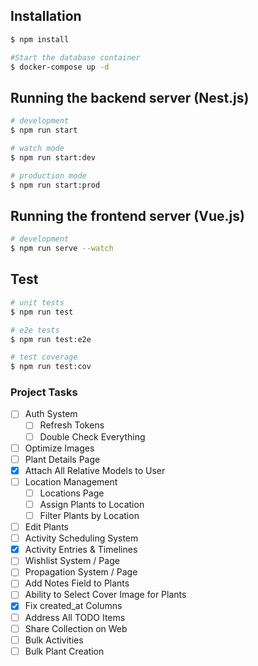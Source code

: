 ## Installation

```bash
$ npm install
```

```bash
#Start the database container
$ docker-compose up -d
```

## Running the backend server (Nest.js)

```bash
# development
$ npm run start

# watch mode
$ npm run start:dev

# production mode
$ npm run start:prod
```

## Running the frontend server (Vue.js)

```bash
# development
$ npm run serve --watch
```

## Test

```bash
# unit tests
$ npm run test

# e2e tests
$ npm run test:e2e

# test coverage
$ npm run test:cov
```

### Project Tasks

* [ ] Auth System
    - [ ] Refresh Tokens
    - [ ] Double Check Everything
* [ ] Optimize Images
* [ ] Plant Details Page
* [X] Attach All Relative Models to User
* [ ] Location Management
    - [ ] Locations Page
    - [ ] Assign Plants to Location
    - [ ] Filter Plants by Location
* [ ] Edit Plants
* [ ] Activity Scheduling System
* [X] Activity Entries & Timelines
* [ ] Wishlist System / Page
* [ ] Propagation System / Page
* [ ] Add Notes Field to Plants
* [ ] Ability to Select Cover Image for Plants
* [X] Fix created_at Columns
* [ ] Address All TODO Items
* [ ] Share Collection on Web
* [ ] Bulk Activities
* [ ] Bulk Plant Creation

<!-- Custom (Resource belongs to user guard?) -->